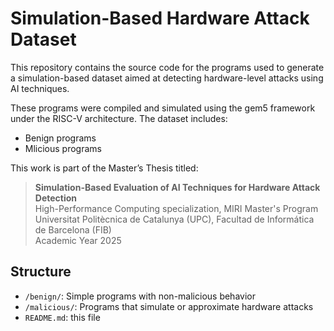 # Simulation-Based Hardware Attack Dataset

This repository contains the source code for the programs used to generate a simulation-based dataset aimed at detecting hardware-level attacks using AI techniques.

These programs were compiled and simulated using the gem5 framework under the RISC-V architecture. The dataset includes:

- Benign programs
- Mlicious programs

This work is part of the Master’s Thesis titled:

> **Simulation-Based Evaluation of AI Techniques for Hardware Attack Detection**  
> High-Performance Computing specialization, MIRI Master's Program  
> Universitat Politècnica de Catalunya (UPC), Facultad de Informática de Barcelona (FIB)  
> Academic Year 2025

## Structure

- `/benign/`: Simple programs with non-malicious behavior
- `/malicious/`: Programs that simulate or approximate hardware attacks
- `README.md`: this file
